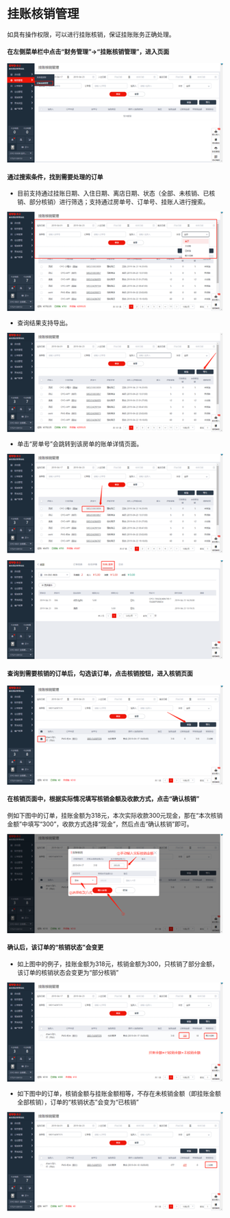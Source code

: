 # 挂账核销管理

如具有操作权限，可以进行挂账核销，保证挂账账务正确处理。 

#### 在左侧菜单栏中点击“财务管理”→“挂账核销管理”，进入页面

![](../../.gitbook/assets/image%20%28504%29.png)

#### 通过搜索条件，找到需要处理的订单

* 目前支持通过挂账日期、入住日期、离店日期、状态（全部、未核销、已核销、部分核销）进行筛选；支持通过房单号、订单号、挂账人进行搜索。

![](../../.gitbook/assets/image%20%28347%29.png)

* 查询结果支持导出。

![](../../.gitbook/assets/image%20%28229%29.png)

* 单击“房单号”会跳转到该房单的账单详情页面。

![](../../.gitbook/assets/image%20%28269%29.png)

![](../../.gitbook/assets/image%20%28577%29.png)

#### 查询到需要核销的订单后，勾选该订单，点击核销按钮，进入核销页面

![](../../.gitbook/assets/image%20%28516%29.png)

#### 在核销页面中，根据实际情况填写核销金额及收款方式，点击“确认核销”

例如下图中的订单，挂账金额为318元，本次实际收款300元现金，那在“本次核销金额”中填写“300”，收款方式选择“现金”，然后点击“确认核销”即可。

![](../../.gitbook/assets/image%20%28708%29.png)

#### 确认后，该订单的“核销状态”会变更

* 如上图中的例子，挂账金额为318元，核销金额为300，只核销了部分金额，该订单的核销状态会变更为“部分核销”

![](../../.gitbook/assets/image%20%28563%29.png)

* 如下图中的订单，核销金额与挂账金额相等，不存在未核销金额（即挂账金额全部核销），订单的“核销状态”会变为“已核销”

![](../../.gitbook/assets/image%20%28188%29.png)

